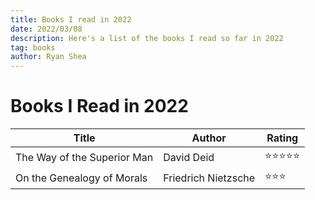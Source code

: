 ```yaml
---
title: Books I read in 2022
date: 2022/03/08
description: Here's a list of the books I read so far in 2022
tag: books
author: Ryan Shea
---
```


# Books I Read in 2022

| Title       | Author      | Rating      |
| ----------- | ----------- | ----------- |
| The Way of the Superior Man | David Deid | ⭐⭐⭐⭐⭐ |
| On the Genealogy of Morals | Friedrich Nietzsche | ⭐⭐⭐ |
